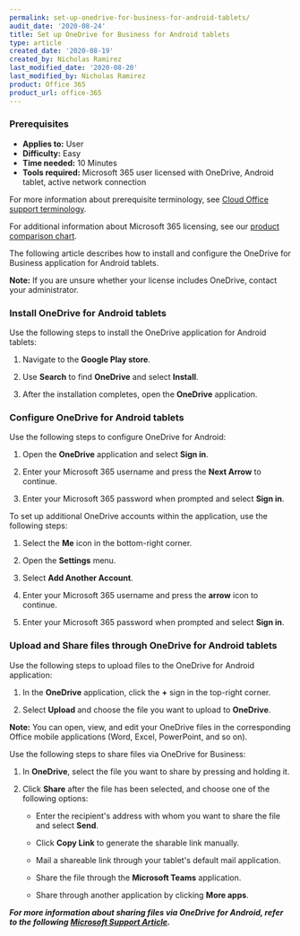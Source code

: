 ```yaml
---
permalink: set-up-onedrive-for-business-for-android-tablets/
audit_date: '2020-08-24'
title: Set up OneDrive for Business for Android tablets
type: article
created_date: '2020-08-19'
created_by: Nicholas Ramirez
last_modified_date: '2020-08-20'
last_modified_by: Nicholas Ramirez
product: Office 365
product_url: office-365
---
```


### Prerequisites 

- **Applies to:** User
- **Difficulty:** Easy
- **Time needed:** 10 Minutes
- **Tools required:** Microsoft 365 user licensed with OneDrive, Android tablet, active network connection

For more information about prerequisite terminology, see [Cloud Office support terminology](/how-to/cloud-office-support-terminology).

For additional information about Microsoft 365 licensing, see our [product comparison chart](https://www.rackspace.com/sites/default/files/2020-06/Rackspace-Data-Sheet-Microsoft-365-Plans-and-Pricing-Sheet-CLO-TSK-1487.pdf).

The following article describes how to install and configure the OneDrive for Business application for Android tablets.

**Note:** If you are unsure whether your license includes OneDrive, contact your administrator.

### Install OneDrive for Android tablets

Use the following steps to install the OneDrive application for Android tablets:

1. Navigate to the **Google Play store**.

2. Use **Search** to find **OneDrive** and select **Install**.

3. After the installation completes, open the **OneDrive** application.

### Configure OneDrive for Android tablets

Use the following steps to configure OneDrive for Android:

1. Open the **OneDrive** application and select **Sign in**.

2. Enter your Microsoft 365 username and press the **Next Arrow** to continue.

3. Enter your Microsoft 365 password when prompted and select **Sign in**.


To set up additional OneDrive accounts within the application, use the following steps:

1. Select the **Me** icon in the bottom-right corner.

2. Open the **Settings** menu.

3. Select **Add Another Account**.

4. Enter your Microsoft 365 username and press the **arrow** icon to continue.

5. Enter your Microsoft 365 password when prompted and select **Sign in**.


### Upload and Share files through OneDrive for Android tablets

Use the following steps to upload files to the OneDrive for Android application:

1. In the **OneDrive** application, click the **+** sign in the top-right corner.

2. Select **Upload** and choose the file you want to upload to **OneDrive**.

**Note:** You can open, view, and edit your OneDrive files in the corresponding Office mobile applications
(Word, Excel, PowerPoint, and so on).

Use the following steps to share files via OneDrive for Business:

1. In **OneDrive**, select the file you want to share by pressing and holding it.

2. Click **Share** after the file has been selected, and choose one of the following options:

     - Enter the recipient's address with whom you want to share the file and select **Send**.

     - Click **Copy Link** to generate the sharable link manually.

     - Mail a shareable link through your tablet's default mail application.

     - Share the file through the **Microsoft Teams** application.

     - Share through another application by clicking **More apps**.


***For more information about sharing files via OneDrive for Android, refer to the following [Microsoft Support Article](https://support.microsoft.com/en-us/office/share-files-in-onedrive-for-android-69147161-d132-4170-ad63-7d241fa8e6dc#OS_Type=OneDrive_-_Business).***
